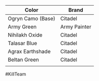 | Color             | Brand        |
| ----------------- | ------------ |
| Ogryn Camo (Base) | Citadel      |
| Army Green        | Army Painter |
| Nihilakh Oxide    | Citadel      |
| Talasar Blue      | Citadel      |
| Agrax Earthshade  | Citadel      |
| Beltan Green      | Citadel      |
|                   |              |
#KillTeam 